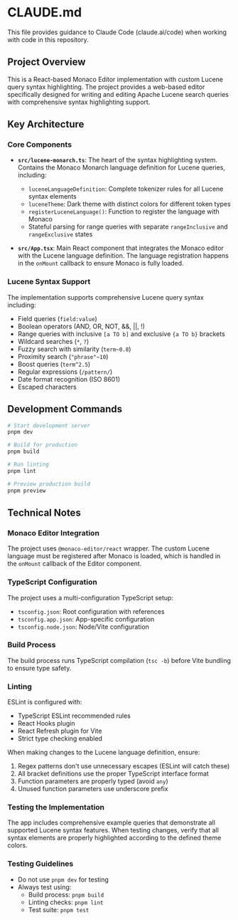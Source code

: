 # CLAUDE.md

This file provides guidance to Claude Code (claude.ai/code) when working with code in this repository.

## Project Overview

This is a React-based Monaco Editor implementation with custom Lucene query syntax highlighting. The project provides a web-based editor specifically designed for writing and editing Apache Lucene search queries with comprehensive syntax highlighting support.

## Key Architecture

### Core Components

- **`src/lucene-monarch.ts`**: The heart of the syntax highlighting system. Contains the Monaco Monarch language definition for Lucene queries, including:
  - `luceneLanguageDefinition`: Complete tokenizer rules for all Lucene syntax elements
  - `luceneTheme`: Dark theme with distinct colors for different token types
  - `registerLuceneLanguage()`: Function to register the language with Monaco
  - Stateful parsing for range queries with separate `rangeInclusive` and `rangeExclusive` states

- **`src/App.tsx`**: Main React component that integrates the Monaco editor with the Lucene language definition. The language registration happens in the `onMount` callback to ensure Monaco is fully loaded.

### Lucene Syntax Support

The implementation supports comprehensive Lucene query syntax including:
- Field queries (`field:value`)
- Boolean operators (AND, OR, NOT, &&, ||, !)
- Range queries with inclusive `[a TO b]` and exclusive `{a TO b}` brackets
- Wildcard searches (`*`, `?`)
- Fuzzy search with similarity (`term~0.8`)
- Proximity search (`"phrase"~10`)
- Boost queries (`term^2.5`)
- Regular expressions (`/pattern/`)
- Date format recognition (ISO 8601)
- Escaped characters

## Development Commands

```bash
# Start development server
pnpm dev

# Build for production
pnpm build

# Run linting
pnpm lint

# Preview production build
pnpm preview
```

## Technical Notes

### Monaco Editor Integration

The project uses `@monaco-editor/react` wrapper. The custom Lucene language must be registered after Monaco is loaded, which is handled in the `onMount` callback of the Editor component.

### TypeScript Configuration

The project uses a multi-configuration TypeScript setup:
- `tsconfig.json`: Root configuration with references
- `tsconfig.app.json`: App-specific configuration
- `tsconfig.node.json`: Node/Vite configuration

### Build Process

The build process runs TypeScript compilation (`tsc -b`) before Vite bundling to ensure type safety.

### Linting

ESLint is configured with:
- TypeScript ESLint recommended rules
- React Hooks plugin
- React Refresh plugin for Vite
- Strict type checking enabled

When making changes to the Lucene language definition, ensure:
1. Regex patterns don't use unnecessary escapes (ESLint will catch these)
2. All bracket definitions use the proper TypeScript interface format
3. Function parameters are properly typed (avoid `any`)
4. Unused function parameters use underscore prefix

### Testing the Implementation

The app includes comprehensive example queries that demonstrate all supported Lucene syntax features. When testing changes, verify that all syntax elements are properly highlighted according to the defined theme colors.

### Testing Guidelines

- Do not use `pnpm dev` for testing
- Always test using:
  - Build process: `pnpm build`
  - Linting checks: `pnpm lint`
  - Test suite: `pnpm test`